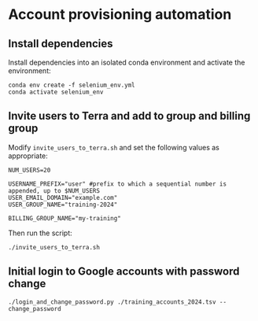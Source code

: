 # Account provisioning automation

## Install dependencies

Install dependencies into an isolated conda environment and activate the environment:
```
conda env create -f selenium_env.yml
conda activate selenium_env
```

## Invite users to Terra and add to group and billing group

Modify `invite_users_to_terra.sh` and set the following values as appropriate:

```
NUM_USERS=20

USERNAME_PREFIX="user" #prefix to which a sequential number is appended, up to $NUM_USERS
USER_EMAIL_DOMAIN="example.com"
USER_GROUP_NAME="training-2024"

BILLING_GROUP_NAME="my-training"
```

Then run the script:

```
./invite_users_to_terra.sh
```

## Initial login to Google accounts with password change

```
./login_and_change_password.py ./training_accounts_2024.tsv --change_password
```